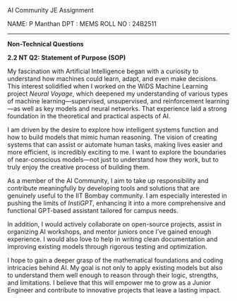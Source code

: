 AI Community JE Assignment

NAME: P Manthan    DPT : MEMS    ROLL NO : 24B2511

---

**Non-Technical Questions**

**2.2 NT Q2: Statement of Purpose (SOP)**

My fascination with Artificial Intelligence began with a curiosity to understand how machines could learn, adapt, and even make decisions. This interest solidified when I worked on the WiDS Machine Learning project *Neural Voyage*, which deepened my understanding of various types of machine learning—supervised, unsupervised, and reinforcement learning—as well as key models and neural networks. That experience laid a strong foundation in the theoretical and practical aspects of AI.

I am driven by the desire to explore how intelligent systems function and how to build models that mimic human reasoning. The vision of creating systems that can assist or automate human tasks, making lives easier and more efficient, is incredibly exciting to me. I want to explore the boundaries of near-conscious models—not just to understand how they work, but to truly enjoy the creative process of building them.

As a member of the AI Community, I aim to take up responsibility and contribute meaningfully by developing tools and solutions that are genuinely useful to the IIT Bombay community. I am especially interested in pushing the limits of *InstiGPT*, enhancing it into a more comprehensive and functional GPT-based assistant tailored for campus needs.

In addition, I would actively collaborate on open-source projects, assist in organizing AI workshops, and mentor juniors once I’ve gained enough experience. I would also love to help in writing clean documentation and improving existing models through rigorous testing and optimization.

I hope to gain a deeper grasp of the mathematical foundations and coding intricacies behind AI. My goal is not only to apply existing models but also to understand them well enough to reason through their logic, strengths, and limitations. I believe that this will empower me to grow as a Junior Engineer and contribute to innovative projects that leave a lasting impact.

